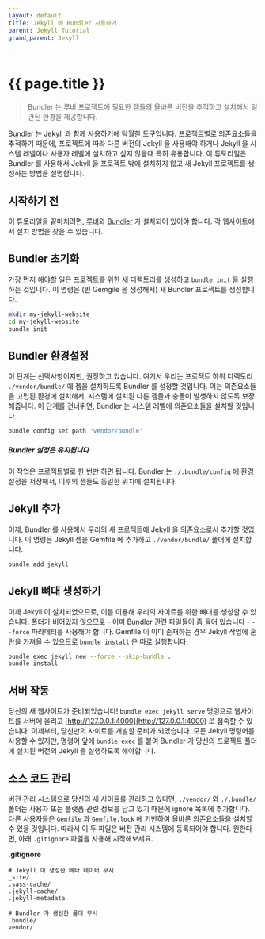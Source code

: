 ```yaml
---
layout: default
title: Jekyll 에 Bundler 사용하기
parent: Jekyll Tutorial
grand_parent: Jekyll

---
```


# {{ page.title }}

<!--
> Bundler provides a consistent environment for Ruby projects by tracking and
> installing the exact gems and versions that are needed.
-->
> Bundler 는 루비 프로젝트에 필요한 젬들의 올바른 버전을 추적하고 설치해서
> 일관된 환경을 제공합니다.

<!--
[Bundler](https://bundler.io) can be a great tool to use with Jekyll. Because it
tracks dependencies on a per-project basis, it is particularly useful if you
need to run different versions of Jekyll in different projects, or if you don't
want to install Jekyll at the system or user level. This tutorial will show you
how to create a new Jekyll project using Bundler and without installing Jekyll
outside the project.
-->
[Bundler](https://bundler.io) 는 Jekyll 과 함께 사용하기에 탁월한 도구입니다.
프로젝트별로 의존요소들을 추적하기 때문에, 프로젝트에 따라 다른 버전의
Jekyll 을 사용해야 하거나 Jekyll 을 시스템 레벨이나 사용자 레벨에
설치하고 싶지 않을때 특히 유용합니다. 이 튜토리얼은 Bundler 를 사용해서
Jekyll 을 프로젝트 밖에 설치하지 않고 새 Jekyll 프로젝트를 생성하는 방법을
설명합니다.

<!--
## Before You Begin
-->
## 시작하기 전

<!--
To complete this tutorial, you'll need to have
[Ruby](https://www.ruby-lang.org/en/) and [Bundler](https://bundler.io/)
installed. You can find the installation instructions on their websites.
-->
이 튜토리얼을 끝마치려면,
[루비](https://www.ruby-lang.org/en/)와 [Bundler](https://bundler.io/) 가
설치되어 있어야 합니다. 각 웹사이트에서 설치 방법을 찾을 수 있습니다.

<!--
## Initialize Bundler
-->
## Bundler 초기화

<!--
The first thing to do is create a new directory for your project and run
`bundle init`. This creates a new Bundler project (by creating an empty
Gemfile).
-->
가장 먼저 해야할 일은 프로젝트를 위한 새 디렉토리를 생성하고 `bundle init` 을
실행하는 것입니다. 이 명령은 (빈 Gemgile 을 생성해서) 새 Bundler 프로젝트를
생성합니다.

```sh
mkdir my-jekyll-website
cd my-jekyll-website
bundle init
```

<!--
## Configure Bundler
-->
## Bundler 환경설정

<!--
This step is optional, but encouraged. We're going to configure Bundler to install
gems in the `./vendor/bundle/` project subdirectory. This allows us to install
our dependencies in an isolated environment, ensuring they don't conflict with
other gems on your system. If you skip this step, Bundler will install your
dependencies globally on your system.
-->
이 단계는 선택사항이지만, 권장하고 있습니다. 여기서 우리는 프로젝트 하위 디렉토리
`./vendor/bundle/` 에 젬을 설치하도록 Bundler 를 설정할 것입니다. 이는
의존요소들을 고립된 환경에 설치해서, 시스템에 설치된 다른 젬들과 충돌이
발생하지 않도록 보장해줍니다. 이 단계를 건너뛰면, Bundler 는 시스템 레벨에
의존요소들을 설치할 것입니다.

```sh
bundle config set path 'vendor/bundle'
```

<div class="note info">
<!--
  <h5>Bundler Config is Persistent</h5>
-->
  <h5>Bundler 설정은 유지됩니다</h5>
  <p>
<!--
    This step is only required once per project. Bundler saves your config in
    <code>./.bundle/config</code>, so future gems will be installed to the same
    location.
-->
    이 작업은 프로젝트별로 한 번만 하면 됩니다. Bundler 는
    <code>./.bundle/config</code> 에 환경설정을 저장해서, 이후의 젬들도 동일한
    위치에 설치됩니다.
  </p>
</div>

<!--
## Add Jekyll
-->
## Jekyll 추가

<!--
Now, we're going to use Bundler to add Jekyll as a dependency of our new
project. This command will add the Jekyll gem to our Gemfile and install it to
the `./vendor/bundle/` folder.
-->
이제, Bundler 를 사용해서 우리의 새 프로젝트에 Jekyll 을 의존요소로서 추가할
것입니다. 이 명령은 Jekyll 젬을 Gemfile 에 추가하고 `./vendor/bundle/` 폴더에
설치합니다.

```sh
bundle add jekyll
```

<!--
## Create A Jekyll Scaffold
-->
## Jekyll 뼈대 생성하기

<!--
Now that Jekyll is installed, we can use it to create the scaffolding for our
site. We need the `--force` parameter because our folder isn't empty - it
already has some Bundler files in it. We run the `bundle install` separately
because Jekyll gets confused if the Gemfile already exists.
-->
이제 Jekyll 이 설치되었으므로, 이를 이용해 우리의 사이트를 위한 뼈대를 생성할
수 있습니다. 폴더가 비어있지 않으므로 - 이미 Bundler 관련 파일들이 좀 들어
있습니다 - `--force` 파라메터를 사용해야 합니다. Gemfile 이 이미 존재하는 경우
Jekyll 작업에 혼란을 가져올 수 있으므로 `bundle install` 은 따로 실행합니다.

```sh
bundle exec jekyll new --force --skip-bundle .
bundle install
```

<!--
## Serve the Site
-->
## 서버 작동

<!--
Your new website is ready! You can serve the website with
`bundle exec jekyll serve` and visit it at
[http://127.0.0.1:4000](http://127.0.0.1:4000). From here, you're ready to
continue developing the site on your own. All of the normal Jekyll commands are
available to you, but you should prefix them with `bundle exec` so that Bundler
runs the version of Jekyll that is installed in your project folder.
-->
당신의 새 웹사이트가 준비되었습니다! `bundle exec jekyll serve` 명령으로
웹사이트를 서버에 올리고
[http://127.0.0.1:4000](http://127.0.0.1:4000) 로 접속할 수 있습니다. 이제부터,
당신만의 사이트를 개발할 준비가 되었습니다. 모든 Jekyll 명령어를 사용할 수
있지만, 명령어 앞에 `bundle exec` 를 붙여 Bundler 가 당신의 프로젝트 폴더에
설치된 버전의 Jekyll 을 실행하도록 해야합니다.

<!--
## Commit to Source Control
-->
## 소스 코드 관리

<!--
If you're storing your new site in version control, you'll want to ignore the
`./vendor/` and `./.bundle/` folders since they contain user- or
platform-specific information. New users will be able to install the correct
dependencies based on `Gemfile` and `Gemfile.lock`, which should both be checked
in. You can use this `.gitignore` to get started, if you want.
-->
버전 관리 시스템으로 당신의 새 사이트를 관리하고 있다면, `./vendor/` 와 `./.bundle/`
폴더는 사용자 또는 플랫폼 관련 정보를 담고 있기 때문에 ignore 목록에
추가합니다. 다른 사용자들은 `Gemfile` 과 `Gemfile.lock` 에 기반하여 올바른
의존요소들을 설치할 수 있을 것입니다. 따라서 이 두 파일은 버전 관리 시스템에 등록되어야
합니다. 원한다면, 아래 `.gitignore` 파일을 사용해 시작해보세요.

**.gitignore**

<!--
```
# Ignore metadata generated by Jekyll
_site/
.sass-cache/
.jekyll-cache/
.jekyll-metadata

# Ignore folders generated by Bundler
.bundle/
vendor/
```
-->
```
# Jekyll 이 생성한 메타 데이터 무시
_site/
.sass-cache/
.jekyll-cache/
.jekyll-metadata

# Bundler 가 생성한 폴더 무시
.bundle/
vendor/
```
